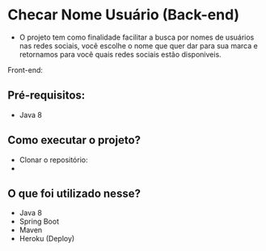 # Checar Nome Usuário (Back-end)
- O projeto tem como finalidade facilitar a busca por nomes de usuários nas redes sociais, você escolhe o nome que quer dar para sua marca e retornamos 
para você quais redes sociais estão disponiveis.

Front-end: 

## Pré-requisitos:
- Java 8

## Como executar o projeto?
 - Clonar o repositório:
  -
  
## O que foi utilizado nesse?
- Java 8
- Spring Boot
- Maven
- Heroku (Deploy)
